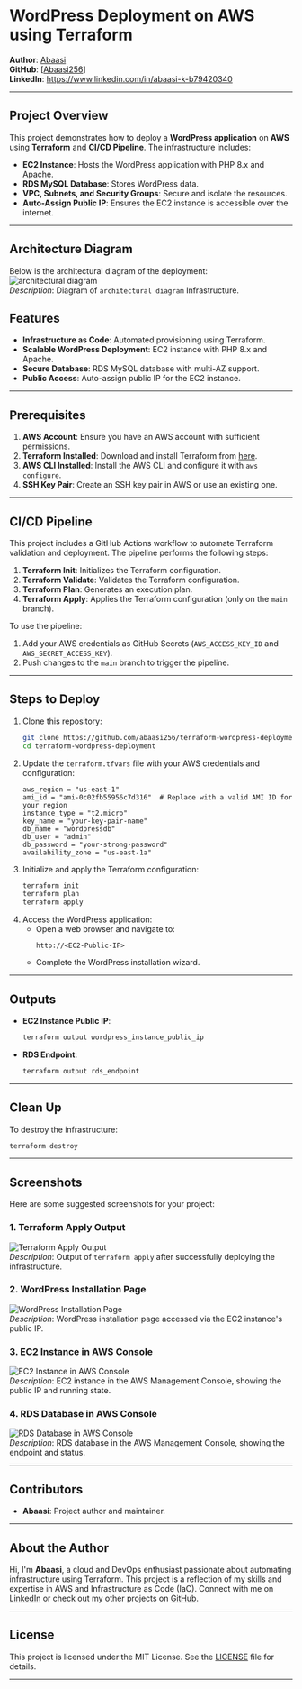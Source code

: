 # WordPress Deployment on AWS using Terraform

**Author**: [Abaasi](https://www.linkedin.com/in/abaasi-k-b79420340)  
**GitHub**: [[Abaasi256](https://github.com/abaasi256)]  
**LinkedIn**: https://www.linkedin.com/in/abaasi-k-b79420340

---

## **Project Overview**
This project demonstrates how to deploy a **WordPress application** on **AWS** using **Terraform** and **CI/CD Pipeline**.
The infrastructure includes:
- **EC2 Instance**: Hosts the WordPress application with PHP 8.x and Apache.
- **RDS MySQL Database**: Stores WordPress data.
- **VPC, Subnets, and Security Groups**: Secure and isolate the resources.
- **Auto-Assign Public IP**: Ensures the EC2 instance is accessible over the internet.

---

## **Architecture Diagram**
Below is the architectural diagram of the deployment:
![architectural diagram](screenshots/architectural-diagram.png)  
*Description*: Diagram of `architectural diagram` Infrastructure.

## **Features**
- **Infrastructure as Code**: Automated provisioning using Terraform.
- **Scalable WordPress Deployment**: EC2 instance with PHP 8.x and Apache.
- **Secure Database**: RDS MySQL database with multi-AZ support.
- **Public Access**: Auto-assign public IP for the EC2 instance.

---

## **Prerequisites**
1. **AWS Account**: Ensure you have an AWS account with sufficient permissions.
2. **Terraform Installed**: Download and install Terraform from [here](https://www.terraform.io/downloads.html).
3. **AWS CLI Installed**: Install the AWS CLI and configure it with `aws configure`.
4. **SSH Key Pair**: Create an SSH key pair in AWS or use an existing one.

---

## **CI/CD Pipeline**
This project includes a GitHub Actions workflow to automate Terraform validation and deployment. The pipeline performs the following steps:
1. **Terraform Init**: Initializes the Terraform configuration.
2. **Terraform Validate**: Validates the Terraform configuration.
3. **Terraform Plan**: Generates an execution plan.
4. **Terraform Apply**: Applies the Terraform configuration (only on the `main` branch).

To use the pipeline:
1. Add your AWS credentials as GitHub Secrets (`AWS_ACCESS_KEY_ID` and `AWS_SECRET_ACCESS_KEY`).
2. Push changes to the `main` branch to trigger the pipeline.

---

## **Steps to Deploy**
1. Clone this repository:
   ```bash
   git clone https://github.com/abaasi256/terraform-wordpress-deployment.git
   cd terraform-wordpress-deployment
   ```
2. Update the `terraform.tfvars` file with your AWS credentials and configuration:
   ```hcl
   aws_region = "us-east-1"
   ami_id = "ami-0c02fb55956c7d316"  # Replace with a valid AMI ID for your region
   instance_type = "t2.micro"
   key_name = "your-key-pair-name"
   db_name = "wordpressdb"
   db_user = "admin"
   db_password = "your-strong-password"
   availability_zone = "us-east-1a"
   ```
3. Initialize and apply the Terraform configuration:
   ```bash
   terraform init
   terraform plan
   terraform apply
   ```
4. Access the WordPress application:
   - Open a web browser and navigate to:
     ```
     http://<EC2-Public-IP>
     ```
   - Complete the WordPress installation wizard.

---

## **Outputs**
- **EC2 Instance Public IP**:
  ```bash
  terraform output wordpress_instance_public_ip
  ```
- **RDS Endpoint**:
  ```bash
  terraform output rds_endpoint
  ```

---

## **Clean Up**
To destroy the infrastructure:
```bash
terraform destroy
```

---

## **Screenshots**
Here are some suggested screenshots for your project:

### **1. Terraform Apply Output**
![Terraform Apply Output](screenshots/terraform-apply.png)  
*Description*: Output of `terraform apply` after successfully deploying the infrastructure.

### **2. WordPress Installation Page**
![WordPress Installation Page](screenshots/wordpress-install.png)  
*Description*: WordPress installation page accessed via the EC2 instance's public IP.

### **3. EC2 Instance in AWS Console**
![EC2 Instance in AWS Console](screenshots/ec2-instance.png)  
*Description*: EC2 instance in the AWS Management Console, showing the public IP and running state.

### **4. RDS Database in AWS Console**
![RDS Database in AWS Console](screenshots/rds-database.png)  
*Description*: RDS database in the AWS Management Console, showing the endpoint and status.

---

## Contributors
- **Abaasi**: Project author and maintainer.

---

## About the Author
Hi, I'm **Abaasi**, a cloud and DevOps enthusiast passionate about automating infrastructure using Terraform. This project is a reflection of my skills and expertise in AWS and Infrastructure as Code (IaC). Connect with me on [LinkedIn](https://www.linkedin.com/in/abaasi-k-b79420340) or check out my other projects on [GitHub](https://github.com/abaasi256).

---

## License
This project is licensed under the MIT License. See the [LICENSE](LICENSE) file for details.

---
